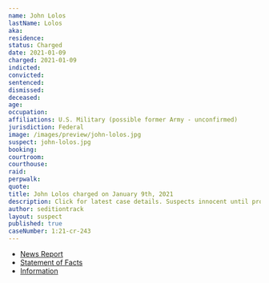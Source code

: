 ```yaml
---
name: John Lolos
lastName: Lolos
aka:
residence:
status: Charged
date: 2021-01-09
charged: 2021-01-09
indicted:
convicted: 
sentenced: 
dismissed: 
deceased:
age:
occupation:
affiliations: U.S. Military (possible former Army - unconfirmed)
jurisdiction: Federal
image: /images/preview/john-lolos.jpg
suspect: john-lolos.jpg
booking:
courtroom:
courthouse:
raid:
perpwalk:
quote:
title: John Lolos charged on January 9th, 2021
description: Click for latest case details. Suspects innocent until proven guilty.
author: seditiontrack
layout: suspect
published: true
caseNumber: 1:21-cr-243
---
```

- [News Report](https://nypost.com/2021/01/26/accused-capitol-rioter-idd-after-getting-kicked-off-plane/)
- [Statement of Facts](https://www.justice.gov/usao-dc/case-multi-defendant/file/1371436/download)
- [Information](https://www.justice.gov/usao-dc/case-multi-defendant/file/1380261/download)
